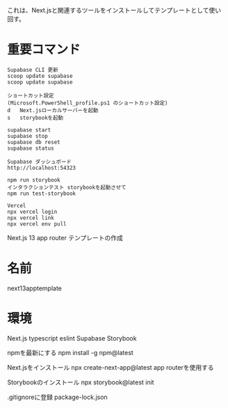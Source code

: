 <!--
title:   Next.js template (supabase)
tags:    Next.js,supabase
id:      3ad7a1564d2b6c56d4db
private: true
-->
これは、Next.jsと関連するツールをインストールしてテンプレートとして使い回す。

# 重要コマンド

```
Supabase CLI 更新
scoop update supabase
scoop update supabase

ショートカット設定
(Microsoft.PowerShell_profile.ps1 のショートカット設定)
d	Next.jsローカルサーバーを起動
s	storybookを起動

supabase start
supabase stop
supabase db reset
supabase status

Supabase ダッシュボード
http://localhost:54323

npm run storybook
インタラクションテスト storybookを起動させて
npm run test-storybook

Vercel
npx vercel login
npx vercel link
npx vercel env pull
```


Next.js 13 app router テンプレートの作成

# 名前
next13apptemplate

# 環境
Next.js
typescript
eslint
Supabase
Storybook

npmを最新にする
npm install -g npm@latest

Next.jsをインストール
npx create-next-app@latest
	app routerを使用する

Storybookのインストール
npx storybook@latest init

.gitignoreに登録
package-lock.json










